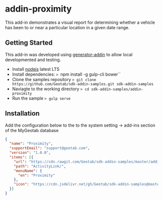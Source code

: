 # addin-proximity

This add-in demonstrates a visual report for determining whether a vehicle has been to or near a particular location in a given date range.

## Getting Started

This add-in was developed using [generator-addin](https://github.com/Geotab/generator-addin) to allow local developmented and testing.

* Install [nodejs](https://nodejs.org/en/) latest LTS
* Install dependencies: `> `npm install -g gulp-cli bower``
* Clone the samples repository `> git clone https://github.com/Geotab/sdk-addin-samples.git sdk-addin-samples`
* Naviagte to the working directory `> cd sdk-addin-samples/addin-proximity`
* Run the sample `> gulp serve`

## Installation
Add the configuration below to the to the system setting -> add-ins section of the MyGeotab database

```json
{
  "name": "Proximity",
  "supportEmail": "support@geotab.com",
  "version": "1.0.0",
  "items": [{
    "url": "https://cdn.rawgit.com/Geotab/sdk-addin-samples/master/addin-proximity/dist/proximity.html",
    "path": "ActivityLink/",
    "menuName": {
      "en": "Proximity"
    },
    "icon": "https://cdn.jsdelivr.net/gh/Geotab/sdk-addin-samples@master/addin-proximity/dist/images/icon.svg"
  }]
}
```